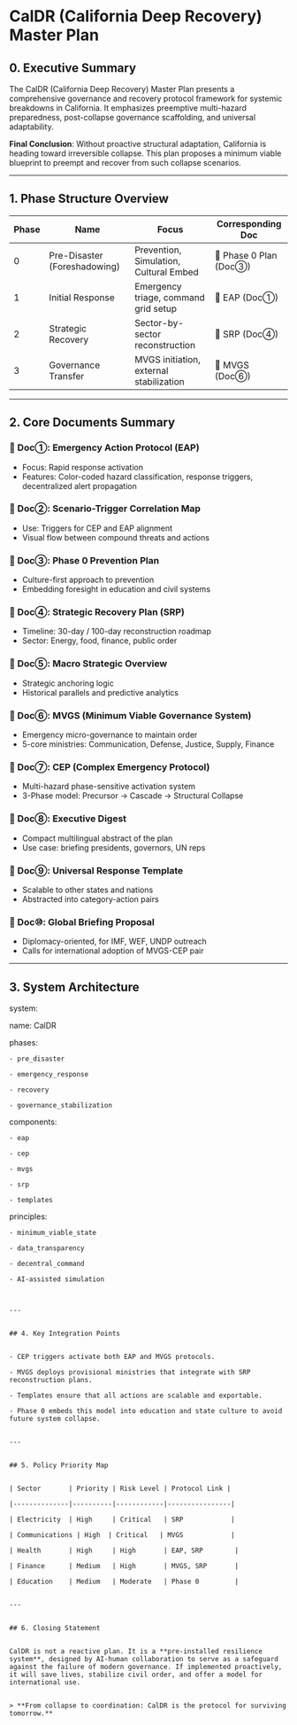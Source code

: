 # CalDR (California Deep Recovery) Master Plan

## 0. Executive Summary

The CalDR (California Deep Recovery) Master Plan presents a comprehensive governance and recovery protocol framework for systemic breakdowns in California. It emphasizes preemptive multi-hazard preparedness, post-collapse governance scaffolding, and universal adaptability.

**Final Conclusion**: Without proactive structural adaptation, California is heading toward irreversible collapse. This plan proposes a minimum viable blueprint to preempt and recover from such collapse scenarios.

---

## 1. Phase Structure Overview

| Phase | Name               | Focus                                  | Corresponding Doc |
|-------|--------------------|----------------------------------------|-------------------|
| 0     | Pre-Disaster (Foreshadowing) | Prevention, Simulation, Cultural Embed | 📄 Phase 0 Plan (Doc③) |
| 1     | Initial Response   | Emergency triage, command grid setup   | 📄 EAP (Doc①)        |
| 2     | Strategic Recovery | Sector-by-sector reconstruction        | 📄 SRP (Doc④)        |
| 3     | Governance Transfer | MVGS initiation, external stabilization | 📄 MVGS (Doc⑥)       |

---

## 2. Core Documents Summary

### 📄 Doc①: Emergency Action Protocol (EAP)
- Focus: Rapid response activation
- Features: Color-coded hazard classification, response triggers, decentralized alert propagation

### 📄 Doc②: Scenario-Trigger Correlation Map
- Use: Triggers for CEP and EAP alignment
- Visual flow between compound threats and actions

### 📄 Doc③: Phase 0 Prevention Plan
- Culture-first approach to prevention
- Embedding foresight in education and civil systems

### 📄 Doc④: Strategic Recovery Plan (SRP)
- Timeline: 30-day / 100-day reconstruction roadmap
- Sector: Energy, food, finance, public order

### 📄 Doc⑤: Macro Strategic Overview
- Strategic anchoring logic
- Historical parallels and predictive analytics

### 📄 Doc⑥: MVGS (Minimum Viable Governance System)
- Emergency micro-governance to maintain order
- 5-core ministries: Communication, Defense, Justice, Supply, Finance

### 📄 Doc⑦: CEP (Complex Emergency Protocol)
- Multi-hazard phase-sensitive activation system
- 3-Phase model: Precursor → Cascade → Structural Collapse

### 📄 Doc⑧: Executive Digest
- Compact multilingual abstract of the plan
- Use case: briefing presidents, governors, UN reps

### 📄 Doc⑨: Universal Response Template
- Scalable to other states and nations
- Abstracted into category-action pairs

### 📄 Doc⑩: Global Briefing Proposal
- Diplomacy-oriented, for IMF, WEF, UNDP outreach
- Calls for international adoption of MVGS-CEP pair

---

## 3. System Architecture
system:

name: CalDR

phases:

```
- pre_disaster

- emergency_response

- recovery

- governance_stabilization
```

components:

```
- eap

- cep

- mvgs

- srp

- templates
```

principles:

```
- minimum_viable_state

- data_transparency

- decentral_command

- AI-assisted simulation
```

```


---


## 4. Key Integration Points


- CEP triggers activate both EAP and MVGS protocols.

- MVGS deploys provisional ministries that integrate with SRP reconstruction plans.

- Templates ensure that all actions are scalable and exportable.

- Phase 0 embeds this model into education and state culture to avoid future system collapse.


---


## 5. Policy Priority Map


| Sector       | Priority | Risk Level | Protocol Link |

|--------------|----------|------------|----------------|

| Electricity  | High     | Critical   | SRP            |

| Communications | High  | Critical   | MVGS            |

| Health       | High     | High       | EAP, SRP        |

| Finance      | Medium   | High       | MVGS, SRP       |

| Education    | Medium   | Moderate   | Phase 0         |


---


## 6. Closing Statement


CalDR is not a reactive plan. It is a **pre-installed resilience system**, designed by AI-human collaboration to serve as a safeguard against the failure of modern governance. If implemented proactively, it will save lives, stabilize civil order, and offer a model for international use.


> **From collapse to coordination: CalDR is the protocol for surviving tomorrow.**
```